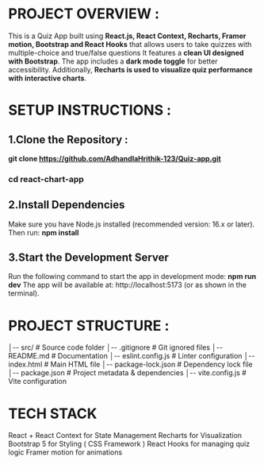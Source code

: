 # PROJECT OVERVIEW : 

This is a Quiz App built using **React.js, React Context, Recharts, Framer motion, Bootstrap and React Hooks** that allows users to take quizzes with multiple-choice and true/false questions
It features a **clean UI designed with Bootstrap**. The app includes a **dark mode toggle** for better accessibility. Additionally, **Recharts is used to visualize quiz performance with interactive charts**.

# SETUP INSTRUCTIONS :

## 1.Clone the Repository :
**git clone  https://github.com/AdhandlaHrithik-123/Quiz-app.git**
### cd react-chart-app
## 2.Install Dependencies
Make sure you have Node.js installed (recommended version: 16.x or later). Then run:
**npm install**
## 3.Start the Development Server
Run the following command to start the app in development mode:
**npm run dev**
The app will be available at: http://localhost:5173 (or as shown in the terminal).

# PROJECT STRUCTURE : 
│-- src/               # Source code folder
│-- .gitignore         # Git ignored files
│-- README.md          # Documentation
│-- eslint.config.js   # Linter configuration
│-- index.html         # Main HTML file
│-- package-lock.json  # Dependency lock file
│-- package.json       # Project metadata & dependencies
│-- vite.config.js     # Vite configuration

# TECH STACK 
React + React Context for State Management
Recharts for Visualization
Bootstrap 5 for Styling ( CSS Framework ) 
React Hooks for managing quiz logic
Framer motion for animations



